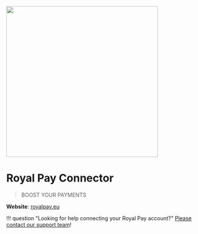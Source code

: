 <img src="https://static.openfintech.io/payment_providers/royalpay/logo.svg?w=400" width="400px" >

# Royal Pay Connector

> BOOST YOUR PAYMENTS

**Website**: [royalpay.eu](https://royalpay.eu/)

!!! question "Looking for help connecting your Royal Pay account?"
    [Please contact our support team](mailto:{{custom.support_email}}ompany_name}})!

